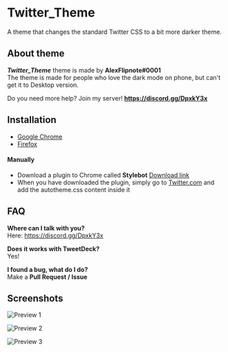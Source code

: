 # Twitter_Theme
A theme that changes the standard Twitter CSS to a bit more darker theme.

## About theme
***Twitter_Theme*** theme is made by **AlexFlipnote#0001**<br>
The theme is made for people who love the dark mode on phone, but can't get it to Desktop version.

Do you need more help? Join my server! **https://discord.gg/DpxkY3x**

## Installation
- [Google Chrome](https://chrome.google.com/webstore/detail/injmeaanoclbgjlimleabiglmamabome)
- [Firefox](https://addons.mozilla.org/addon/alexflipnote-twitter_theme/)

#### Manually
- Download a plugin to Chrome called **Stylebot** [Download link](https://chrome.google.com/webstore/detail/stylebot/oiaejidbmkiecgbjeifoejpgmdaleoha?hl=en)
- When you have downloaded the plugin, simply go to [Twitter.com](https://twitter.com) and add the autotheme.css content inside it

## FAQ
**Where can I talk with you?**<br>Here: https://discord.gg/DpxkY3x

**Does it works with TweetDeck?**<br>Yes!

**I found a bug, what do I do?**<br>Make a **Pull Request / Issue**

## Screenshots
![Preview 1](https://i.alexflipnote.xyz/864288.png)

![Preview 2](https://i.alexflipnote.xyz/04bb4f.png)

![Preview 3](https://i.alexflipnote.xyz/97c8fa.png)
